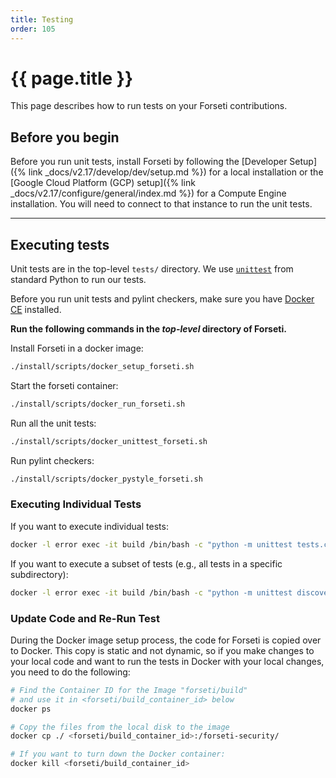 ```yaml
---
title: Testing
order: 105
---
```

# {{ page.title }}

This page describes how to run tests on your Forseti contributions.

## Before you begin

Before you run unit tests, install Forseti by following the
[Developer Setup]({% link _docs/v2.17/develop/dev/setup.md %}) for
a local installation or the
[Google Cloud Platform (GCP) setup]({% link _docs/v2.17/configure/general/index.md %})
for a Compute Engine installation. You will need to connect to that
instance to run the unit tests.

---

## Executing tests

Unit tests are in the top-level `tests/` directory. We use
[`unittest`](https://docs.python.org/2/library/unittest.html) from standard Python to run our tests.

Before you run unit tests and pylint checkers, make sure you have
[Docker CE](https://docs.docker.com/install/) installed.


**Run the following commands in the _top-level_ directory of Forseti.**

Install Forseti in a docker image:

  ```bash
  ./install/scripts/docker_setup_forseti.sh
  ```

Start the forseti container:

  ```bash
  ./install/scripts/docker_run_forseti.sh
  ```

Run all the unit tests:

  ```bash
  ./install/scripts/docker_unittest_forseti.sh
  ```

Run pylint checkers:

  ```bash
  ./install/scripts/docker_pystyle_forseti.sh
  ```

### Executing Individual Tests

If you want to execute individual tests:

   ```bash
   docker -l error exec -it build /bin/bash -c "python -m unittest tests.common.util.date_time_test"
   ```

If you want to execute a subset of tests (e.g., all tests in a specific subdirectory):

   ```bash
   docker -l error exec -it build /bin/bash -c "python -m unittest discover -s tests/common -p '*_test.py'"
   ```

### Update Code and Re-Run Test

During the Docker image setup process, the code for Forseti is copied over to Docker.
This copy is static and not dynamic, so if you make changes to your local code and
want to run the tests in Docker with your local changes, you need to do the following:

   ```bash
   # Find the Container ID for the Image "forseti/build"
   # and use it in <forseti/build_container_id> below
   docker ps
 
   # Copy the files from the local disk to the image
   docker cp ./ <forseti/build_container_id>:/forseti-security/

   # If you want to turn down the Docker container:
   docker kill <forseti/build_container_id>
   ```
